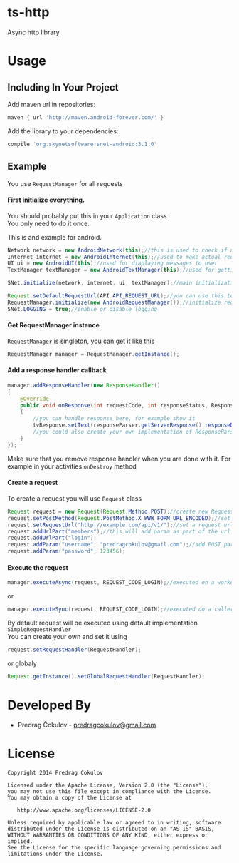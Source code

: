 ts-http
====================

Async http library


Usage
=====


Including In Your Project
-------------------------

Add maven url in repositories:
```groovy
maven { url 'http://maven.android-forever.com/' }
```
Add the library to your dependencies:
```groovy
compile 'org.skynetsoftware:snet-android:3.1.0'
```

Example
-------------------------

You use `RequestManager` for all requests  

#### First initialize everything. 
You should probably put this in your `Application` class  
You only need to do it once.

This is and example for android.

``` java
Network network = new AndroidNetwork(this);//this is used to check if network connection is available
Internet internet = new AndroidInternet(this);//used to make actual requests, you can create your own and extend Internet
UI ui = new AndroidUI(this);//used for diaplaying messages to user
TextManager textManager = new AndroidTextManager(this);//used for getting text strings

SNet.initialize(network, internet, ui, textManager);//main initialization method

Request.setDefaultRequestUrl(API.API_REQUEST_URL);//you can use this to set global request url or you can set it on each Request object sepparately
RequestManager.initialize(new AndroidRequestManager());//initialize request manager, this is the main class for making requests
SNet.LOGGING = true;//enable or disable logging
```

#### Get RequestManager instance
`RequestManager` is singleton, you can get it like this

``` java
RequestManager manager = RequestManager.getInstance();
```  

#### Add a response handler callback

```java
manager.addResponseHandler(new ResponseHandler()
{
    @Override
    public void onResponse(int requestCode, int responseStatus, ResponseParser responseParser)
    {
        //you can handle response here, for example show it
        tvResponse.setText(responseParser.getServerResponse().responseData);
        //you could also create your own implementation of ResponseParser that will parse the response and return the result
    }
});
```

Make sure that you remove response handler when you are done with it. For example in your activities `onDestroy` method

#### Create a request

To create a request you will use `Request` class

```java
Request request = new Request(Request.Method.POST);//create new Request with HTTP POST method
request.setPostMethod(Request.PostMethod.X_WWW_FORM_URL_ENCODED);//set post method, X_WWW_FORM_URL_ENCODED is default so you don't need to set it
request.setRequestUrl("http://example.com/api/v1/");//set a request url. You can also call static method `setDefaultRequestUrl` once, instead of setting is every time
request.addUrlPart("members");//this will add param as part of the url. eg. http://tulfie.conveo.net/api/v1/member/login
request.addUrlPart("login");
request.addParam("username", "predragcokulov@gmail.com");//add POST param, if HTTP method was get, then this would put param in url. eg. http://tulfie.conveo.net/api/v1/member/login?username=predragcokulov@gmail.com
request.addParam("password", 123456);
```

#### Execute the request

```java
manager.executeAsync(request, REQUEST_CODE_LOGIN);//executed on a worker thread, result is delivered in `ResponseHandler`
```
or
```java
manager.executeSync(request, REQUEST_CODE_LOGIN);//executed on a caller thread, result is returned
```

By default request will be executed using default implementation `SimpleRequestHandler`  
You can create your own and set it using  

```java
request.setRequestHandler(RequestHandler);
```
or globaly
```java
Request.getInstance().setGlobalRequestHandler(RequestHandler);
```

Developed By
============

* Predrag Čokulov - <predragcokulov@gmail.com>



License
=======

    Copyright 2014 Predrag Čokulov

    Licensed under the Apache License, Version 2.0 (the "License");
    you may not use this file except in compliance with the License.
    You may obtain a copy of the License at

       http://www.apache.org/licenses/LICENSE-2.0

    Unless required by applicable law or agreed to in writing, software
    distributed under the License is distributed on an "AS IS" BASIS,
    WITHOUT WARRANTIES OR CONDITIONS OF ANY KIND, either express or implied.
    See the License for the specific language governing permissions and
    limitations under the License.



 [1]: https://github.com/pedja1/FontWidgets/releases